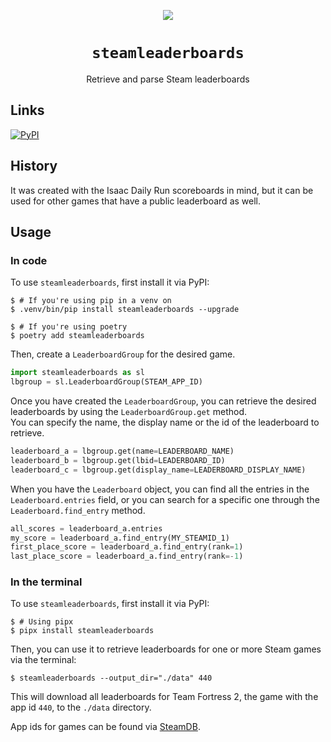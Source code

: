 <div align="center">

![](.media/icon-128x128_round.png)

# `steamleaderboards`

Retrieve and parse Steam leaderboards

</div>

## Links

[![PyPI](https://img.shields.io/pypi/v/steamleaderboards)](https://pypi.org/project/steamleaderboards)

## History

It was created with the Isaac Daily Run scoreboards in mind, but it can be used for other games that have a public leaderboard as well.

## Usage

### In code

To use `steamleaderboards`, first install it via PyPI:

```console
$ # If you're using pip in a venv on 
$ .venv/bin/pip install steamleaderboards --upgrade
```

```console
$ # If you're using poetry 
$ poetry add steamleaderboards
```

Then, create a `LeaderboardGroup` for the desired game.

```python
import steamleaderboards as sl
lbgroup = sl.LeaderboardGroup(STEAM_APP_ID)
```

Once you have created the `LeaderboardGroup`, you can retrieve the desired leaderboards by using the `LeaderboardGroup.get` method.  
You can specify the name, the display name or the id of the leaderboard to retrieve.

```python
leaderboard_a = lbgroup.get(name=LEADERBOARD_NAME)
leaderboard_b = lbgroup.get(lbid=LEADERBOARD_ID)
leaderboard_c = lbgroup.get(display_name=LEADERBOARD_DISPLAY_NAME)
```

When you have the `Leaderboard` object, you can find all the entries in the `Leaderboard.entries` field, or you can search for a specific one through the `Leaderboard.find_entry` method.

```python
all_scores = leaderboard_a.entries
my_score = leaderboard_a.find_entry(MY_STEAMID_1)
first_place_score = leaderboard_a.find_entry(rank=1)
last_place_score = leaderboard_a.find_entry(rank=-1)
```

### In the terminal

To use `steamleaderboards`, first install it via PyPI:

```console
$ # Using pipx
$ pipx install steamleaderboards
```

Then, you can use it to retrieve leaderboards for one or more Steam games via the terminal:

```console
$ steamleaderboards --output_dir="./data" 440
```

This will download all leaderboards for Team Fortress 2, the game with the app id `440`, to the `./data` directory.

App ids for games can be found via [SteamDB](https://steamdb.info/).
